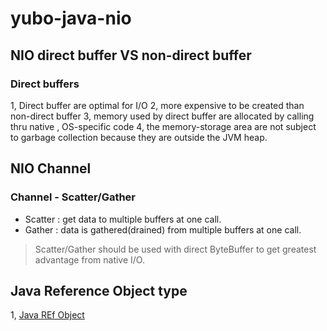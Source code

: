 yubo-java-nio
=============
## NIO direct buffer VS non-direct buffer

### Direct buffers
1, Direct buffer are optimal for I/O
2, more expensive to be created than non-direct buffer
3, memory used by direct buffer are allocated by calling thru native , OS-specific code
4, the memory-storage area are not subject to garbage collection because they are outside the JVM heap.

## NIO Channel

### Channel - Scatter/Gather

- Scatter : get data to multiple buffers at one call.
- Gather : data is gathered(drained) from multiple buffers at one call.

> Scatter/Gather should be used with direct ByteBuffer to get greatest advantage from native I/O.



## Java Reference Object type

1, [Java REf Object](http://www.kdgregory.com/index.php?page=java.refobj#ObjectLifeCycle)
